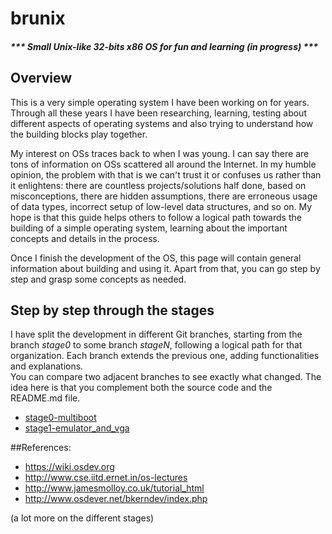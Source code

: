 # brunix
##### *** Small Unix-like 32-bits x86 OS for fun and learning (in progress) ***


## Overview

This is a very simple operating system I have been working on for years. 
Through all these years I have been researching, learning, testing about different aspects of operating systems and also
trying to understand how the building blocks play together.

My interest on OSs traces back to when I was young. I can say there are tons of information on OSs scattered
all around the Internet. In my humble opinion, the problem with that is we can't trust it or confuses us 
rather than it enlightens: there are countless 
projects/solutions half done, based on misconceptions, there are hidden assumptions, there are erroneous 
usage of data types, incorrect setup of low-level data structures, and so on. 
My hope is that this guide helps others to follow a logical path towards the building of a simple operating system,
learning about the important concepts and details in the process.

Once I finish the development of the OS, this page will contain general information about building and using it.
Apart from that, you can go step by step and grasp some concepts as needed.

## Step by step through the stages

I have split the development in different Git branches, starting from the branch *stage0* to some branch *stageN*, following
a logical path for that organization.
Each branch extends the previous one, adding functionalities and explanations. \
You can compare two adjacent branches to see exactly what changed. The idea here is that you complement both the source code and the README.md file.

* [stage0-multiboot](https://github.com/bruno-masci/brunix/tree/stage0-posta)
* [stage1-emulator_and_vga](https://github.com/bruno-masci/brunix/tree/stage0-multiboot)



##References:

* https://wiki.osdev.org
* http://www.cse.iitd.ernet.in/os-lectures
* http://www.jamesmolloy.co.uk/tutorial_html
* http://www.osdever.net/bkerndev/index.php

(a lot more on the different stages)